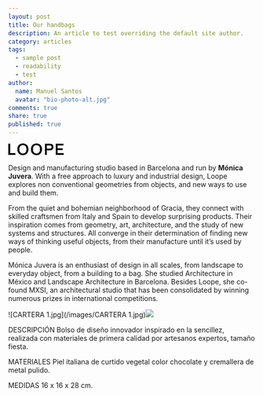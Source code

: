 ```yaml
---
layout: post
title: Our handbags
description: An article to test overriding the default site author.
category: articles
tags: 
  - sample post
  - readability
  - test
author: 
  name: Manuel Santos
  avatar: "bio-photo-alt.jpg"
comments: true
share: true
published: true
---
```


![Logo.jpg](/images/Logo.jpg)



Design and manufacturing studio based in Barcelona and run by **Mónica Juvera**. With a free approach to luxury and industrial design, Loope explores non conventional geometries from objects, and new ways to use and build them.

From the quiet and bohemian neighborhood of Gracia, they connect with skilled craftsmen from Italy and Spain to develop surprising products. Their inspiration comes from geometry, art, architecture, and the study of new systems and structures. All converge in their determination of finding new ways of thinking useful objects, from their manufacture until it’s used by people.

Mónica Juvera is an enthusiast of design in all scales, from landscape to everyday object, from a building to a bag. She studied Architecture in México and Landscape Architecture in Barcelona. Besides Loope, she co-found MXSI, an architectural studio that has been consolidated by winning numerous prizes in international competitions.

![CARTERA 1.jpg](/images/CARTERA 1.jpg)![](/https://www.dropbox.com/lightbox/home/NEGO%C3%87I/manolo/HANDBAGS/LOOPE)


DESCRIPCIÓN
Bolso de diseño innovador inspirado en la sencillez, realizada con materiales de primera calidad por artesanos expertos, tamaño fiesta.

MATERIALES
Piel italiana de curtido vegetal color chocolate y cremallera de metal pulido.

MEDIDAS
16 x 16 x 28 cm.